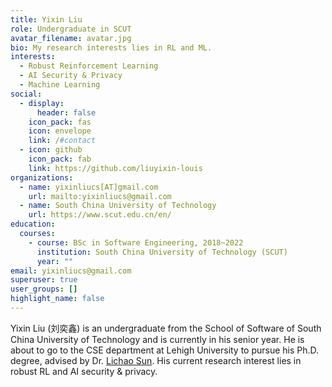 ```yaml
---
title: Yixin Liu
role: Undergraduate in SCUT
avatar_filename: avatar.jpg
bio: My research interests lies in RL and ML.
interests:
  - Robust Reinforcement Learning
  - AI Security & Privacy
  - Machine Learning
social:
  - display:
      header: false
    icon_pack: fas
    icon: envelope
    link: /#contact
  - icon: github
    icon_pack: fab
    link: https://github.com/liuyixin-louis
organizations:
  - name: yixinliucs[AT]gmail.com
    url: mailto:yixinliucs@gmail.com
  - name: South China University of Technology
    url: https://www.scut.edu.cn/en/
education:
  courses:
    - course: BSc in Software Engineering, 2018~2022
      institution: South China University of Technology (SCUT)
      year: ""
email: yixinliucs@gmail.com
superuser: true
user_groups: []
highlight_name: false
---
```

Yixin Liu (刘奕鑫) is an undergraduate from the School of Software of South China University of Technology and is currently in his senior year. He is about to go to the CSE department at Lehigh University to pursue his Ph.D. degree, advised by Dr. [Lichao Sun](https://www.cs.uic.edu/~lsun/). His current research interest lies in robust RL and AI security & privacy.